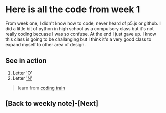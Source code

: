 # Here is all the code from week 1
From week one, I didn't know how to code, never heard of p5.js or github. I did a little bit of python in high school as a compulsory class but it's not really coding becuase I was so confuse. At the end I just gave up. I know this class is going to be challanging but I think it's a very good class to expand myself to other area of design.  

## See in action
1. Letter ['O']()
2. Letter ['N']()

> learn from [coding train]()


## [Back to weekly note]-[Next]                                                                            

                                                                               

